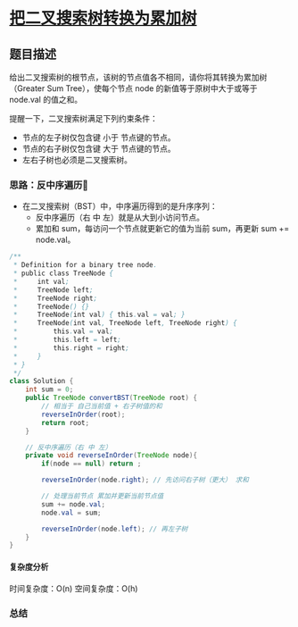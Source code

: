 # [把二叉搜索树转换为累加树](把二叉搜索树转换为累加树"[题目地址](https://leetcode.cn/problems/convert-bst-to-greater-tree/description/)")

## 题目描述
给出二叉搜索树的根节点，该树的节点值各不相同，请你将其转换为累加树（Greater Sum Tree），使每个节点 node 的新值等于原树中大于或等于 node.val 的值之和。

提醒一下，二叉搜索树满足下列约束条件：
- 节点的左子树仅包含键 小于 节点键的节点。
- 节点的右子树仅包含键 大于 节点键的节点。
- 左右子树也必须是二叉搜索树。

### 思路：反中序遍历🌟
- 在二叉搜索树（BST）中，中序遍历得到的是升序序列：
  - 反中序遍历（右 中 左）就是从大到小访问节点。
  - 累加和 sum，每访问一个节点就更新它的值为当前 sum，再更新 sum += node.val。

```java
/**
 * Definition for a binary tree node.
 * public class TreeNode {
 *     int val;
 *     TreeNode left;
 *     TreeNode right;
 *     TreeNode() {}
 *     TreeNode(int val) { this.val = val; }
 *     TreeNode(int val, TreeNode left, TreeNode right) {
 *         this.val = val;
 *         this.left = left;
 *         this.right = right;
 *     }
 * }
 */
class Solution {
    int sum = 0;
    public TreeNode convertBST(TreeNode root) {
        // 相当于 自己当前值 + 右子树值的和
        reverseInOrder(root);
        return root;
    }

    // 反中序遍历（右 中 左）
    private void reverseInOrder(TreeNode node){
        if(node == null) return ;

        reverseInOrder(node.right); // 先访问右子树（更大） 求和

        // 处理当前节点 累加并更新当前节点值
        sum += node.val;
        node.val = sum;

        reverseInOrder(node.left); // 再左子树
    }
}
```

#### 复杂度分析
时间复杂度：O(n)
空间复杂度：O(h)

### 总结
